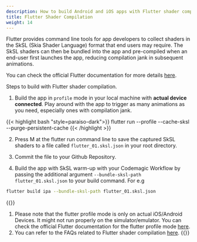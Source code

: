 ```yaml
---
description: How to build Android and iOS apps with Flutter shader compilation enabled.
title: Flutter Shader Compilation
weight: 14
---
```


Flutter provides command line tools for app developers to collect shaders in the SkSL (Skia Shader Language) format that end users may require. The SkSL shaders can then be bundled into the app and pre-compiled when an end-user first launches the app, reducing compilation jank in subsequent animations.

You can check the official Flutter documentation for more details [here](https://docs.flutter.dev/perf/shader).

Steps to build with Flutter shader compilation.

1. Build the app in `profile` mode in your local machine with **actual device connected**. Play around with the app to trigger as many animations as you need, especially ones with compilation jank.

{{< highlight bash "style=paraiso-dark">}}
flutter run --profile --cache-sksl --purge-persistent-cache
{{< /highlight >}}

2. Press M at the flutter run command line to save the captured SkSL shaders to a file called `flutter_01.sksl.json` in your root directory.

3. Commit the file to your Github Repository.

4. Build the app with SkSL warm-up with your Codemagic Workflow by passing the additional argument `--bundle-sksl-path flutter_01.sksl.json` to your build command. For e.g

```bash
flutter build ipa --bundle-sksl-path flutter_01.sksl.json
```

{{<notebox>}}

1. Please note that the flutter profile mode is only on actual iOS/Android Devices. It might not run properly on the simulator/emulator. You can check the official Flutter documentation for the flutter profile mode [here](https://github.com/flutter/flutter/wiki/Flutter%27s-modes).
2. You can refer to the FAQs related to Flutter shader compilation [here](https://docs.flutter.dev/perf/shader#frequently-asked-questions).
   {{</notebox>}}
